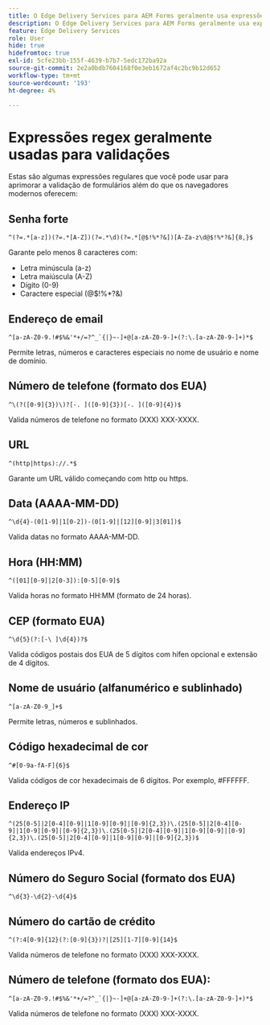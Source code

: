 ```yaml
---
title: O Edge Delivery Services para AEM Forms geralmente usa expressões regex para validar campos de formulário
description: O Edge Delivery Services para AEM Forms geralmente usa expressões regex para validar campos de formulário
feature: Edge Delivery Services
role: User
hide: true
hidefromtoc: true
exl-id: 5cfe23bb-155f-4639-b7b7-5edc172ba92a
source-git-commit: 2e2a0bdb7604168f0e3eb1672af4c2bc9b12d652
workflow-type: tm+mt
source-wordcount: '193'
ht-degree: 4%

---
```


# Expressões regex geralmente usadas para validações

Estas são algumas expressões regulares que você pode usar para aprimorar a validação de formulários além do que os navegadores modernos oferecem:

## Senha forte

```regex
^(?=.*[a-z])(?=.*[A-Z])(?=.*\d)(?=.*[@$!%*?&])[A-Za-z\d@$!%*?&]{8,}$
```

Garante pelo menos 8 caracteres com:

- Letra minúscula (a-z)
- Letra maiúscula (A-Z)
- Dígito (0-9)
- Caractere especial (@$!%*?&amp;)


## Endereço de email


```regex
^[a-zA-Z0-9.!#$%&'*+/=?^_`{|}~-]+@[a-zA-Z0-9-]+(?:\.[a-zA-Z0-9-]+)*$
```

Permite letras, números e caracteres especiais no nome de usuário e nome de domínio.


## Número de telefone (formato dos EUA)

```regex
^\(?([0-9]{3})\)?[-. ]([0-9]{3})[-. ]([0-9]{4})$
```

Valida números de telefone no formato (XXX) XXX-XXXX.



## URL

```regex
^(http|https)://.*$
```

Garante um URL válido começando com http ou https.



## Data (AAAA-MM-DD)

```regex
^\d{4}-(0[1-9]|1[0-2])-(0[1-9]|[12][0-9]|3[01])$
```

Valida datas no formato AAAA-MM-DD.


## Hora (HH:MM)

```regex
^([01][0-9]|2[0-3]):[0-5][0-9]$
```

Valida horas no formato HH:MM (formato de 24 horas).


## CEP (formato EUA)

```regex
^\d{5}(?:[-\ ]\d{4})?$
```

Valida códigos postais dos EUA de 5 dígitos com hífen opcional e extensão de 4 dígitos.


## Nome de usuário (alfanumérico e sublinhado)

```regex
^[a-zA-Z0-9_]+$
```

Permite letras, números e sublinhados.


## Código hexadecimal de cor

```regex
^#[0-9a-fA-F]{6}$
```

Valida códigos de cor hexadecimais de 6 dígitos. Por exemplo, #FFFFFF.


## Endereço IP

```regex
^(25[0-5]|2[0-4][0-9]|1[0-9][0-9]|[0-9]{2,3})\.(25[0-5]|2[0-4][0-9]|1[0-9][0-9]|[0-9]{2,3})\.(25[0-5]|2[0-4][0-9]|1[0-9][0-9]|[0-9]{2,3})\.(25[0-5]|2[0-4][0-9]|1[0-9][0-9]|[0-9]{2,3})$
```

Valida endereços IPv4.



## Número do Seguro Social (formato dos EUA)

```regex
^\d{3}-\d{2}-\d{4}$
```



## Número do cartão de crédito

```regex
^(?:4[0-9]{12}(?:[0-9]{3})?|[25][1-7][0-9]{14}$
```

Valida números de telefone no formato (XXX) XXX-XXXX.



## Número de telefone (formato dos EUA):

```regex
^[a-zA-Z0-9.!#$%&'*+/=?^_`{|}~-]+@[a-zA-Z0-9-]+(?:\.[a-zA-Z0-9-]+)*$
```

Valida números de telefone no formato (XXX) XXX-XXXX.
